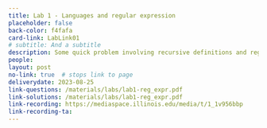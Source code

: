 ```yaml
---
title: Lab 1 - Languages and regular expression
placeholder: false
back-color: f4fafa
card-link: LabLink01
# subtitle: And a subtitle
description: Some quick problem involving recursive definitions and regular expressions.  
people:
layout: post
no-link: true  # stops link to page 
deliverydate: 2023-08-25
link-questions: /materials/labs/lab1-reg_expr.pdf
link-solutions: /materials/labs/lab1-reg_expr.pdf
link-recording: https://mediaspace.illinois.edu/media/t/1_1v956bbp
link-recording-ta:
---
```










